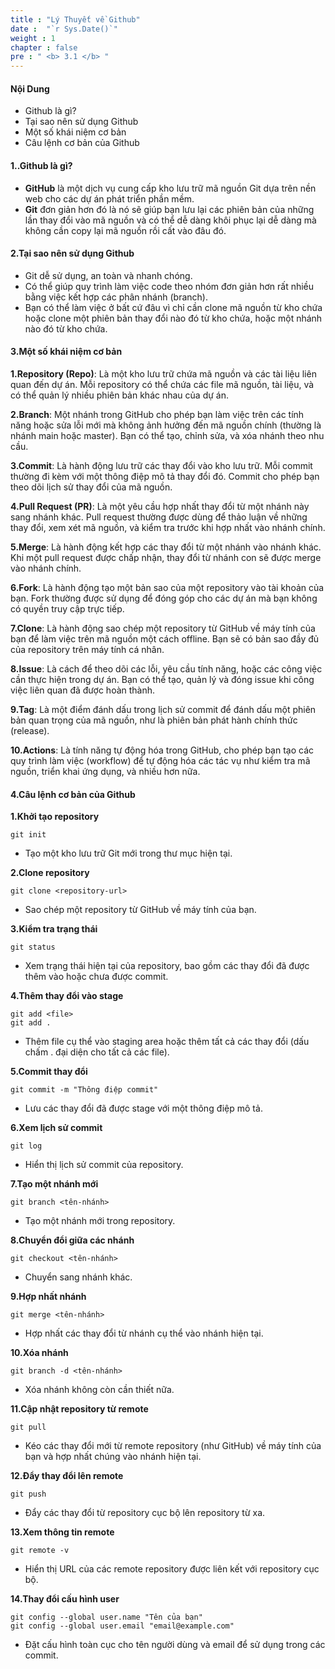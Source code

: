 ```yaml
---
title : "Lý Thuyết về Github"
date :  "`r Sys.Date()`"
weight : 1 
chapter : false
pre : " <b> 3.1 </b> "
---
```


#### Nội Dung

- Github là gì?
- Tại sao nên sử dụng Github
- Một số khái niệm cơ bản
- Câu lệnh cơ bản của Github

#### **1..Github là gì?**

- **GitHub** là một dịch vụ cung cấp kho lưu trữ mã nguồn Git dựa trên nền web cho các dự án phát triển phần mềm.
- **Git** đơn giản hơn đó là nó sẽ giúp bạn lưu lại các phiên bản của những lần thay đổi vào mã nguồn và có thể dễ dàng khôi phục lại dễ dàng mà không cần copy lại mã nguồn rồi cất vào đâu đó.
<!-- 
![alt text](/web/images/3.1/image-001.png) -->

#### **2.Tại sao nên sử dụng Github**

- Git dễ sử dụng, an toàn và nhanh chóng.
- Có thể giúp quy trình làm việc code theo nhóm đơn giản hơn rất nhiều bằng việc kết hợp các phân nhánh (branch).
- Bạn có thể làm việc ở bất cứ đâu vì chỉ cần clone mã nguồn từ kho chứa hoặc clone một phiên bản thay đổi nào đó từ kho chứa, hoặc một nhánh nào đó từ kho chứa.

#### **3.Một số khái niệm cơ bản**

**1.Repository (Repo)**: Là một kho lưu trữ chứa mã nguồn và các tài liệu liên quan đến dự án. Mỗi repository có thể chứa các file mã nguồn, tài liệu, và có thể quản lý nhiều phiên bản khác nhau của dự án.

**2.Branch**: Một nhánh trong GitHub cho phép bạn làm việc trên các tính năng hoặc sửa lỗi mới mà không ảnh hưởng đến mã nguồn chính (thường là nhánh main hoặc master). Bạn có thể tạo, chỉnh sửa, và xóa nhánh theo nhu cầu.

**3.Commit**: Là hành động lưu trữ các thay đổi vào kho lưu trữ. Mỗi commit thường đi kèm với một thông điệp mô tả thay đổi đó. Commit cho phép bạn theo dõi lịch sử thay đổi của mã nguồn.

**4.Pull Request (PR)**: Là một yêu cầu hợp nhất thay đổi từ một nhánh này sang nhánh khác. Pull request thường được dùng để thảo luận về những thay đổi, xem xét mã nguồn, và kiểm tra trước khi hợp nhất vào nhánh chính.

**5.Merge**: Là hành động kết hợp các thay đổi từ một nhánh vào nhánh khác. Khi một pull request được chấp nhận, thay đổi từ nhánh con sẽ được merge vào nhánh chính.

**6.Fork**: Là hành động tạo một bản sao của một repository vào tài khoản của bạn. Fork thường được sử dụng để đóng góp cho các dự án mà bạn không có quyền truy cập trực tiếp.

**7.Clone**: Là hành động sao chép một repository từ GitHub về máy tính của bạn để làm việc trên mã nguồn một cách offline. Bạn sẽ có bản sao đầy đủ của repository trên máy tính cá nhân.

**8.Issue**: Là cách để theo dõi các lỗi, yêu cầu tính năng, hoặc các công việc cần thực hiện trong dự án. Bạn có thể tạo, quản lý và đóng issue khi công việc liên quan đã được hoàn thành.

**9.Tag**: Là một điểm đánh dấu trong lịch sử commit để đánh dấu một phiên bản quan trọng của mã nguồn, như là phiên bản phát hành chính thức (release).

**10.Actions**: Là tính năng tự động hóa trong GitHub, cho phép bạn tạo các quy trình làm việc (workflow) để tự động hóa các tác vụ như kiểm tra mã nguồn, triển khai ứng dụng, và nhiều hơn nữa.

#### **4.Câu lệnh cơ bản của Github**

**1.Khởi tạo repository**

```
git init
```
- Tạo một kho lưu trữ Git mới trong thư mục hiện tại.

**2.Clone repository**

```
git clone <repository-url>

```
- Sao chép một repository từ GitHub về máy tính của bạn.

**3.Kiểm tra trạng thái**

```
git status
```
- Xem trạng thái hiện tại của repository, bao gồm các thay đổi đã được thêm vào hoặc chưa được commit.

**4.Thêm thay đổi vào stage**

```
git add <file>
git add .
```
- Thêm file cụ thể vào staging area hoặc thêm tất cả các thay đổi (dấu chấm . đại diện cho tất cả các file).

**5.Commit thay đổi**

```
git commit -m "Thông điệp commit"
```
- Lưu các thay đổi đã được stage với một thông điệp mô tả.

**6.Xem lịch sử commit**

```
git log
```
- Hiển thị lịch sử commit của repository.

**7.Tạo một nhánh mới**

```
git branch <tên-nhánh>
```
- Tạo một nhánh mới trong repository.

**8.Chuyển đổi giữa các nhánh**

```
git checkout <tên-nhánh>
```
- Chuyển sang nhánh khác.

**9.Hợp nhất nhánh**

```
git merge <tên-nhánh>
```
- Hợp nhất các thay đổi từ nhánh cụ thể vào nhánh hiện tại.

**10.Xóa nhánh**

```
git branch -d <tên-nhánh>
```
- Xóa nhánh không còn cần thiết nữa.

**11.Cập nhật repository từ remote**

```
git pull
```
- Kéo các thay đổi mới từ remote repository (như GitHub) về máy tính của bạn và hợp nhất chúng vào nhánh hiện tại.

**12.Đẩy thay đổi lên remote**

```
git push
```
- Đẩy các thay đổi từ repository cục bộ lên repository từ xa.

**13.Xem thông tin remote**

```
git remote -v
```
- Hiển thị URL của các remote repository được liên kết với repository cục bộ.

**14.Thay đổi cấu hình user**

```
git config --global user.name "Tên của bạn"
git config --global user.email "email@example.com"
```
- Đặt cấu hình toàn cục cho tên người dùng và email để sử dụng trong các commit.

